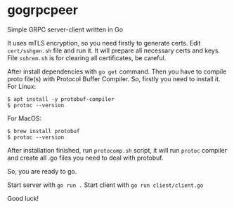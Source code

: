 # gogrpcpeer
Simple GRPC server-client written in Go

It uses mTLS encryption, so you need firstly to generate certs.
Edit `cert/sshgen.sh` file and run it. It will prepare all necessary certs and keys.
File `sshrem.sh` is for clearing all certificates, be careful.

After install dependencies with `go get` command.
Then you have to compile proto file(s) with Protocol Buffer Compiler.
So, firstly you need to install it.
For Linux:
```
$ apt install -y protobuf-compiler
$ protoc --version
```

For MacOS:
```
$ brew install protobuf
$ protoc --version
```

After installation finished, run `protocomp.sh` script, it will run `protoc` compiler
and create all .go files you need to deal with protobuf.

So, you are ready to go.

Start server with `go run .`
Start client with `go run client/client.go`

Good luck!
